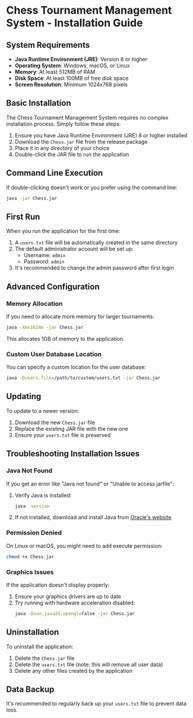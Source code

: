 # Chess Tournament Management System - Installation Guide

## System Requirements

- **Java Runtime Environment (JRE)**: Version 8 or higher
- **Operating System**: Windows, macOS, or Linux
- **Memory**: At least 512MB of RAM
- **Disk Space**: At least 100MB of free disk space
- **Screen Resolution**: Minimum 1024x768 pixels

## Basic Installation

The Chess Tournament Management System requires no complex installation process. Simply follow these steps:

1. Ensure you have Java Runtime Environment (JRE) 8 or higher installed
2. Download the `Chess.jar` file from the release package
3. Place it in any directory of your choice
4. Double-click the JAR file to run the application

## Command Line Execution

If double-clicking doesn't work or you prefer using the command line:

```bash
java -jar Chess.jar
```

## First Run

When you run the application for the first time:

1. A `users.txt` file will be automatically created in the same directory
2. The default administrator account will be set up:
   - Username: `admin`
   - Password: `admin`
3. It's recommended to change the admin password after first login

## Advanced Configuration

### Memory Allocation

If you need to allocate more memory for larger tournaments:

```bash
java -Xmx1024m -jar Chess.jar
```

This allocates 1GB of memory to the application.

### Custom User Database Location

You can specify a custom location for the user database:

```bash
java -Dusers.file=/path/to/custom/users.txt -jar Chess.jar
```

## Updating

To update to a newer version:

1. Download the new `Chess.jar` file
2. Replace the existing JAR file with the new one
3. Ensure your `users.txt` file is preserved

## Troubleshooting Installation Issues

### Java Not Found

If you get an error like "Java not found" or "Unable to access jarfile":

1. Verify Java is installed: 
   ```bash
   java -version
   ```
2. If not installed, download and install Java from [Oracle's website](https://www.java.com/download/)

### Permission Denied

On Linux or macOS, you might need to add execute permission:

```bash
chmod +x Chess.jar
```

### Graphics Issues

If the application doesn't display properly:

1. Ensure your graphics drivers are up to date
2. Try running with hardware acceleration disabled:
   ```bash
   java -Dsun.java2d.opengl=false -jar Chess.jar
   ```

## Uninstallation

To uninstall the application:

1. Delete the `Chess.jar` file
2. Delete the `users.txt` file (note: this will remove all user data)
3. Delete any other files created by the application

## Data Backup

It's recommended to regularly back up your `users.txt` file to prevent data loss. 